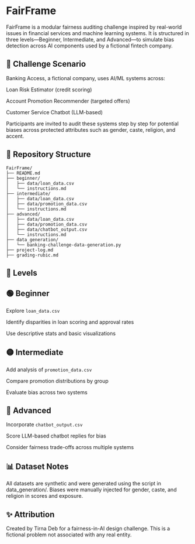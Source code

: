 # FairFrame

FairFrame is a modular fairness auditing challenge inspired by real-world issues in financial services and machine learning systems. It is structured in three levels—Beginner, Intermediate, and Advanced—to simulate bias detection across AI components used by a fictional fintech company.

## 🧠 Challenge Scenario

Banking Access, a fictional company, uses AI/ML systems across:

Loan Risk Estimator (credit scoring)

Account Promotion Recommender (targeted offers)

Customer Service Chatbot (LLM-based)

Participants are invited to audit these systems step by step for potential biases across protected attributes such as gender, caste, religion, and accent.

## 📂 Repository Structure

```
FairFrame/
├── README.md
├── beginner/
│   ├── data/loan_data.csv
│   └── instructions.md
├── intermediate/
│   ├── data/loan_data.csv
│   ├── data/promotion_data.csv
│   └── instructions.md
├── advanced/
│   ├── data/loan_data.csv
│   ├── data/promotion_data.csv
│   ├── data/chatbot_output.csv
│   └── instructions.md
├── data_generation/
│   └── banking-challenge-data-generation.py
├── project-log.md
├── grading-rubic.md

```

## 🔹 Levels

## 🟢 Beginner

Explore `loan_data.csv`

Identify disparities in loan scoring and approval rates

Use descriptive stats and basic visualizations

## 🟡 Intermediate

Add analysis of `promotion_data.csv`

Compare promotion distributions by group

Evaluate bias across two systems

## 🔴 Advanced

Incorporate `chatbot_output.csv`

Score LLM-based chatbot replies for bias

Consider fairness trade-offs across multiple systems

## 📊 Dataset Notes

All datasets are synthetic and were generated using the script in data_generation/. Biases were manually injected for gender, caste, and religion in scores and exposure.

## ✨ Attribution

Created by Tirna Deb for a fairness-in-AI design challenge. This is a fictional problem not associated with any real entity.

